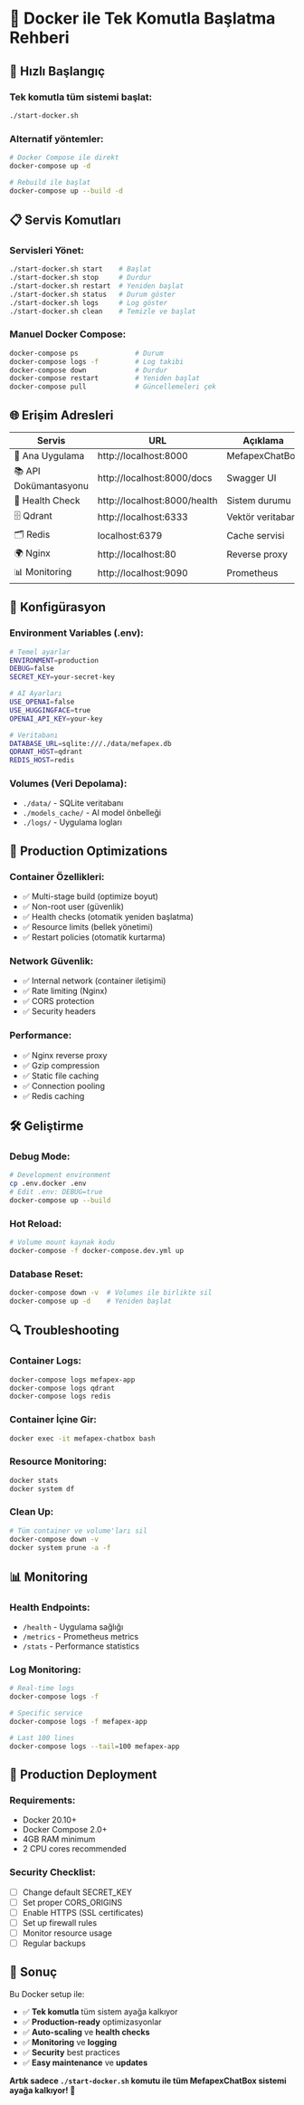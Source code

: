 # 🐳 Docker ile Tek Komutla Başlatma Rehberi

## 🚀 Hızlı Başlangıç

### Tek komutla tüm sistemi başlat:
```bash
./start-docker.sh
```

### Alternatif yöntemler:
```bash
# Docker Compose ile direkt
docker-compose up -d

# Rebuild ile başlat
docker-compose up --build -d
```

## 📋 Servis Komutları

### Servisleri Yönet:
```bash
./start-docker.sh start    # Başlat
./start-docker.sh stop     # Durdur
./start-docker.sh restart  # Yeniden başlat
./start-docker.sh status   # Durum göster
./start-docker.sh logs     # Log göster
./start-docker.sh clean    # Temizle ve başlat
```

### Manuel Docker Compose:
```bash
docker-compose ps              # Durum
docker-compose logs -f         # Log takibi
docker-compose down            # Durdur
docker-compose restart         # Yeniden başlat
docker-compose pull            # Güncellemeleri çek
```

## 🌐 Erişim Adresleri

| Servis | URL | Açıklama |
|--------|-----|----------|
| 🚀 Ana Uygulama | http://localhost:8000 | MefapexChatBox |
| 📚 API Dokümantasyonu | http://localhost:8000/docs | Swagger UI |
| 🏥 Health Check | http://localhost:8000/health | Sistem durumu |
| 🗄️ Qdrant | http://localhost:6333 | Vektör veritabanı |
| 🗂️ Redis | localhost:6379 | Cache servisi |
| 🌍 Nginx | http://localhost:80 | Reverse proxy |
| 📊 Monitoring | http://localhost:9090 | Prometheus |

## 🔧 Konfigürasyon

### Environment Variables (.env):
```bash
# Temel ayarlar
ENVIRONMENT=production
DEBUG=false
SECRET_KEY=your-secret-key

# AI Ayarları
USE_OPENAI=false
USE_HUGGINGFACE=true
OPENAI_API_KEY=your-key

# Veritabanı
DATABASE_URL=sqlite:///./data/mefapex.db
QDRANT_HOST=qdrant
REDIS_HOST=redis
```

### Volumes (Veri Depolama):
- `./data/` - SQLite veritabanı
- `./models_cache/` - AI model önbelleği
- `./logs/` - Uygulama logları

## 🚀 Production Optimizations

### Container Özellikleri:
- ✅ Multi-stage build (optimize boyut)
- ✅ Non-root user (güvenlik)
- ✅ Health checks (otomatik yeniden başlatma)
- ✅ Resource limits (bellek yönetimi)
- ✅ Restart policies (otomatik kurtarma)

### Network Güvenlik:
- ✅ Internal network (container iletişimi)
- ✅ Rate limiting (Nginx)
- ✅ CORS protection
- ✅ Security headers

### Performance:
- ✅ Nginx reverse proxy
- ✅ Gzip compression
- ✅ Static file caching
- ✅ Connection pooling
- ✅ Redis caching

## 🛠️ Geliştirme

### Debug Mode:
```bash
# Development environment
cp .env.docker .env
# Edit .env: DEBUG=true
docker-compose up --build
```

### Hot Reload:
```bash
# Volume mount kaynak kodu
docker-compose -f docker-compose.dev.yml up
```

### Database Reset:
```bash
docker-compose down -v  # Volumes ile birlikte sil
docker-compose up -d    # Yeniden başlat
```

## 🔍 Troubleshooting

### Container Logs:
```bash
docker-compose logs mefapex-app
docker-compose logs qdrant
docker-compose logs redis
```

### Container İçine Gir:
```bash
docker exec -it mefapex-chatbox bash
```

### Resource Monitoring:
```bash
docker stats
docker system df
```

### Clean Up:
```bash
# Tüm container ve volume'ları sil
docker-compose down -v
docker system prune -a -f
```

## 📊 Monitoring

### Health Endpoints:
- `/health` - Uygulama sağlığı
- `/metrics` - Prometheus metrics
- `/stats` - Performance statistics

### Log Monitoring:
```bash
# Real-time logs
docker-compose logs -f

# Specific service
docker-compose logs -f mefapex-app

# Last 100 lines
docker-compose logs --tail=100 mefapex-app
```

## 🚀 Production Deployment

### Requirements:
- Docker 20.10+
- Docker Compose 2.0+
- 4GB RAM minimum
- 2 CPU cores recommended

### Security Checklist:
- [ ] Change default SECRET_KEY
- [ ] Set proper CORS_ORIGINS
- [ ] Enable HTTPS (SSL certificates)
- [ ] Set up firewall rules
- [ ] Monitor resource usage
- [ ] Regular backups

## 🎉 Sonuç

Bu Docker setup ile:
- ✅ **Tek komutla** tüm sistem ayağa kalkıyor
- ✅ **Production-ready** optimizasyonlar
- ✅ **Auto-scaling** ve **health checks**
- ✅ **Monitoring** ve **logging**
- ✅ **Security** best practices
- ✅ **Easy maintenance** ve **updates**

**Artık sadece `./start-docker.sh` komutu ile tüm MefapexChatBox sistemi ayağa kalkıyor! 🚀**
